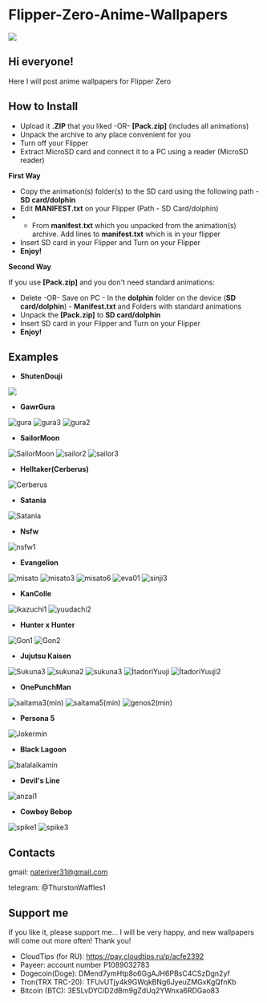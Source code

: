 # Flipper-Zero-Anime-Wallpapers
![](https://user-images.githubusercontent.com/119735719/214123095-6c29ac03-f6ce-4772-b2a0-790ac7516503.png)

## Hi everyone!

Here I will post anime wallpapers for Flipper Zero

## How to Install

- Upload it **.ZIP** that you liked -OR- **[Pack.zip]** (includes all animations)
- Unpack the archive to any place convenient for you
- Turn off your Flipper
- Extract MicroSD card and connect it to a PC using a reader (MicroSD reader)

**First Way**

- Copy the animation(s) folder(s) to the SD card using the following path - **SD card/dolphin**
- Edit **MANIFEST.txt** on your Flipper (Path - SD Card/dolphin)
- - From **manifest.txt** which you unpacked from the animation(s) archive. Add lines to **manifest.txt** which is in your flipper
- Insert SD card in your Flipper and Turn on your Flipper 
- **Enjoy!**

**Second Way**

If you use **[Pack.zip]** and you don't need standard animations:
- Delete -OR- Save on PC - In the **dolphin** folder on the device (**SD card/dolphin**) - **Manifest.txt** and Folders with standard animations
- Unpack the **[Pack.zip]** to **SD card/dolphin**
- Insert SD card in your Flipper and Turn on your Flipper 
- **Enjoy!**

## Examples
- **ShutenDouji**

![](https://user-images.githubusercontent.com/119735719/214123355-2c3ccdaa-fe2f-4cc8-9057-029b2269aa36.gif)

- **GawrGura**

![gura](https://user-images.githubusercontent.com/119735719/214264258-e7ee3ba3-b2ba-431a-942c-5653aae7576a.gif)
![gura3](https://user-images.githubusercontent.com/119735719/214285665-495e8729-52df-4361-b090-00388d37e065.gif)
![gura2](https://user-images.githubusercontent.com/119735719/214322211-5332b3bb-54bc-44c5-b3d9-91f0785e6fcf.gif)

- **SailorMoon**

![SailorMoon](https://user-images.githubusercontent.com/119735719/214305893-a995bd73-5ed4-4d19-84e3-c751e539b78c.gif)
![sailor2](https://user-images.githubusercontent.com/119735719/214687675-de1d00b2-7702-4d6f-8e5c-62b07f828717.gif)
![sailor3](https://user-images.githubusercontent.com/119735719/214687702-0cd69d98-d622-48dd-a077-a75a11c72fce.gif)

- **Helltaker(Cerberus)**

![Cerberus](https://user-images.githubusercontent.com/119735719/214322527-52bce987-9f6d-4ea3-8128-f24f94bb5510.gif)

- **Satania**

![Satania](https://user-images.githubusercontent.com/119735719/214322909-f4dd0a99-bc1f-4c71-af47-842bfd344692.gif)

- **Nsfw**

![nsfw1](https://user-images.githubusercontent.com/119735719/214323184-cf4f08f4-dfa5-4678-8cf5-0800f138bb16.gif)

- **Evangelion**

![misato](https://user-images.githubusercontent.com/119735719/214627910-143ea92f-f2c8-410a-99d8-0beae225e480.gif)
![misato3](https://user-images.githubusercontent.com/119735719/215039476-dc48e692-9c2c-41f8-a2ca-586091e48d0b.gif)
![misato6](https://user-images.githubusercontent.com/119735719/215039608-fdbd7f58-1ea3-4720-8dac-52df2c356bfb.gif)
![eva01](https://user-images.githubusercontent.com/119735719/215039793-2c7747eb-1307-46f4-b9a4-a4d0e7af6bcc.gif)
![sinji3](https://user-images.githubusercontent.com/119735719/215207486-1e277d51-7f6d-4429-b20b-682277537b23.gif)


- **KanColle**
 
![ikazuchi1](https://user-images.githubusercontent.com/119735719/214628229-28eb861e-4762-4a93-858a-6c5bde9ababc.gif)
![yuudachi2](https://user-images.githubusercontent.com/119735719/214628281-38066224-f300-4404-800d-369239c3b2cb.gif)

- **Hunter x Hunter**

![Gon1](https://user-images.githubusercontent.com/119735719/214687882-d4dce65c-2584-4f75-b19c-4ad3ef5795ff.gif)
![Gon2](https://user-images.githubusercontent.com/119735719/214687888-b68ea911-2ca2-4685-b40c-be525a3606d2.gif)

- **Jujutsu Kaisen**

![Sukunа3](https://user-images.githubusercontent.com/119735719/214688145-f7d3efdf-5ed5-4abc-bc68-f4a9062b1a2a.gif)
![sukuna2](https://user-images.githubusercontent.com/119735719/215040008-3a541f18-5d2c-426d-8af1-77dd2acf9c5d.gif)
![sukuna3](https://user-images.githubusercontent.com/119735719/215040099-c544c491-2c3d-4717-bc50-ff64672c7ecd.gif)
![İtadoriYuuji](https://user-images.githubusercontent.com/119735719/215256610-91f0f5da-e2f6-4487-a018-1be690649193.gif)
![İtadoriYuuji2](https://user-images.githubusercontent.com/119735719/215256613-6d87caab-6c0e-4409-b293-9f2a154b9951.gif)

- **OnePunchMan**

![saitama3(min)](https://user-images.githubusercontent.com/119735719/215257141-ded2f227-913f-4b15-a58b-645da82527ce.gif)
![saitama5(min)](https://user-images.githubusercontent.com/119735719/215257143-ac2640dd-c038-4850-98ec-3c26bad0a457.gif)
![genos2(min)](https://user-images.githubusercontent.com/119735719/215257261-0ab498ae-8b81-4dfb-a2d4-610ea64dbe47.gif)

- **Persona 5**

![Jokermin](https://user-images.githubusercontent.com/119735719/215256881-4117dc06-8405-4119-9c08-e09c6e3e9294.gif)

- **Black Lagoon**

![balalaikamin](https://user-images.githubusercontent.com/119735719/215256829-9c4d5e64-2d57-46f6-9450-7e8dbf8a4c97.gif)

- **Devil's Line**

![anzai1](https://user-images.githubusercontent.com/119735719/215257231-b3ebe48f-6ca9-4add-9bb1-908480a22d6d.gif)

- **Cowboy Bebop**

![spike1](https://user-images.githubusercontent.com/119735719/215256778-c8ad4c7b-310c-4b7f-97d6-1628e68bfb53.gif)
![spike3](https://user-images.githubusercontent.com/119735719/215256783-087ed179-dd0f-4271-87c3-f8e08077b86d.gif)


## Contacts

gmail: nateriver31@gmail.com

telegram: @ThurstonWaffles1

## Support me
If you like it, please support me... I will be very happy, and new wallpapers will come out more often! Thank you!
- CloudTips (for RU): https://pay.cloudtips.ru/p/acfe2392
- Payeer: account number P1089032783
- Dogecoin(Doge): DMend7ymHtp8o6GgAJH6PBsC4CSzDgn2yf
- Tron(TRX TRC-20): TFUvUTjy4k9GWqkBNg6JyeuZMGxKgQfnKb
- Bitcoin (BTC): 3ESLvDYCiD2dBm9gZdUq2YWnxa6RDGao83
